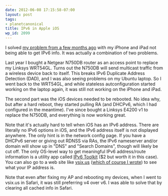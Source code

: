 ```yaml
---
date: 2012-06-08 17:15:58-07:00
layout: post
tags:
- planetcanonical
title: IPv6 in Apple iOS
wp_id: 2099
---
```

I solved [my problem from a few months ago](http://www.finnie.org/2012/03/22/ios-devices-not-getting-ipv6/) with my iPhone and iPad not being able to get IPv6 info. It was actually a combination of two problems.

Last year I bought a Netgear N750DB router as an access point to replace my Linksys WRT54GL. Turns out the N750DB will send multicast traffic from a wireless device back to itself. This breaks IPv6 Duplicate Address Detection (DAD), and I was also seeing problems on my Ubuntu laptop. So I went back to the WRT54GL, and while stateless autconfiguration started working on the laptop again, it was still not working on the iPhone and iPad.

The second part was the iOS devices needed to be rebooted. No idea why, but after a hard reboot, they started pulling RA (and DHCPv6, which I had configured in the meantime). I've since bought a Linksys E4200 v1 to replace the N750DB, and everything is now working great.

Note that it's actually hard to tell when iOS has an IPv6 address. There are literally no IPv6 options in iOS, and the IPv6 address itself is not displayed anywhere. The only hint is in the network config page. If you have a DHCPv6 server or giving out RDNSS via RAs, the IPv6 nameserver and/or domain will show up in "DNS" and "Search Domains", though will likely be cut off. The only OS-level way to get meaningful IPv6 address/route information is a utility app called [IPv6 Toolkit](http://itunes.apple.com/us/app/ipv6-toolkit/id440597511?mt=8) ($2 but worth it in this case). You can also go to a web site like [vsix.us](http://vsix.us/) ([which of course I wrote](http://www.finnie.org/2012/03/25/vsix-us-your-ip-address-with-a-few-tools/)) to see what your IP address is.

Note that even after fixing my AP and rebooting my devices, when I went to vsix.us in Safari, it was still preferring v4 over v6. I was able to solve that by clearing all cached info in Safari.
